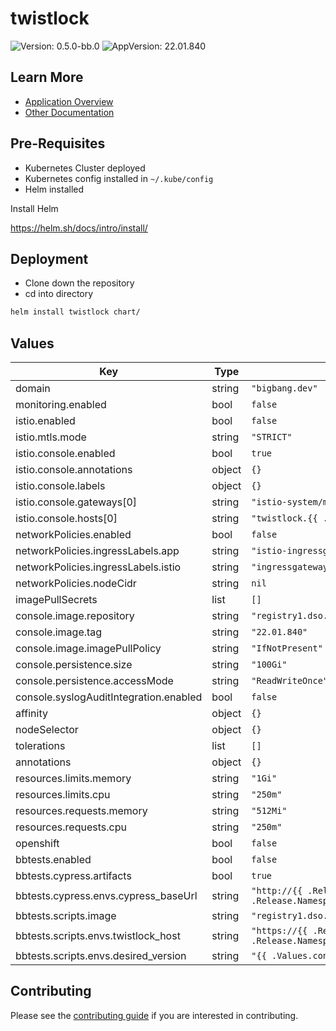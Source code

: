 # twistlock

![Version: 0.5.0-bb.0](https://img.shields.io/badge/Version-0.5.0--bb.0-informational?style=flat-square) ![AppVersion: 22.01.840](https://img.shields.io/badge/AppVersion-22.01.840-informational?style=flat-square)

## Learn More
* [Application Overview](docs/overview.md)
* [Other Documentation](docs/)

## Pre-Requisites

* Kubernetes Cluster deployed
* Kubernetes config installed in `~/.kube/config`
* Helm installed

Install Helm

https://helm.sh/docs/intro/install/

## Deployment

* Clone down the repository
* cd into directory
```bash
helm install twistlock chart/
```

## Values

| Key | Type | Default | Description |
|-----|------|---------|-------------|
| domain | string | `"bigbang.dev"` |  |
| monitoring.enabled | bool | `false` |  |
| istio.enabled | bool | `false` |  |
| istio.mtls.mode | string | `"STRICT"` |  |
| istio.console.enabled | bool | `true` |  |
| istio.console.annotations | object | `{}` |  |
| istio.console.labels | object | `{}` |  |
| istio.console.gateways[0] | string | `"istio-system/main"` |  |
| istio.console.hosts[0] | string | `"twistlock.{{ .Values.domain }}"` |  |
| networkPolicies.enabled | bool | `false` |  |
| networkPolicies.ingressLabels.app | string | `"istio-ingressgateway"` |  |
| networkPolicies.ingressLabels.istio | string | `"ingressgateway"` |  |
| networkPolicies.nodeCidr | string | `nil` |  |
| imagePullSecrets | list | `[]` |  |
| console.image.repository | string | `"registry1.dso.mil/ironbank/twistlock/console/console"` |  |
| console.image.tag | string | `"22.01.840"` |  |
| console.image.imagePullPolicy | string | `"IfNotPresent"` |  |
| console.persistence.size | string | `"100Gi"` |  |
| console.persistence.accessMode | string | `"ReadWriteOnce"` |  |
| console.syslogAuditIntegration.enabled | bool | `false` |  |
| affinity | object | `{}` |  |
| nodeSelector | object | `{}` |  |
| tolerations | list | `[]` |  |
| annotations | object | `{}` |  |
| resources.limits.memory | string | `"1Gi"` |  |
| resources.limits.cpu | string | `"250m"` |  |
| resources.requests.memory | string | `"512Mi"` |  |
| resources.requests.cpu | string | `"250m"` |  |
| openshift | bool | `false` |  |
| bbtests.enabled | bool | `false` |  |
| bbtests.cypress.artifacts | bool | `true` |  |
| bbtests.cypress.envs.cypress_baseUrl | string | `"http://{{ .Release.Name }}-console.{{ .Release.Namespace }}.svc.cluster.local:8081"` |  |
| bbtests.scripts.image | string | `"registry1.dso.mil/ironbank/stedolan/jq:1.6"` |  |
| bbtests.scripts.envs.twistlock_host | string | `"https://{{ .Release.Name }}-console.{{ .Release.Namespace }}.svc.cluster.local:8083"` |  |
| bbtests.scripts.envs.desired_version | string | `"{{ .Values.console.image.tag }}"` |  |

## Contributing

Please see the [contributing guide](./CONTRIBUTING.md) if you are interested in contributing.
